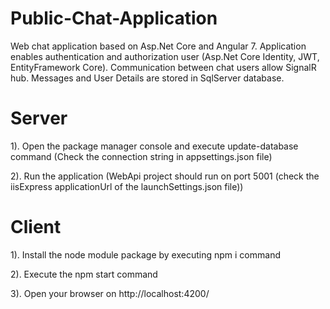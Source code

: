 # Public-Chat-Application
Web chat application based on Asp.Net Core and Angular 7. Application enables authentication and authorization user (Asp.Net Core Identity, JWT, EntityFramework Core). 
Communication between chat users allow SignalR hub. Messages and User Details are stored in SqlServer database.

# Server

1). Open the package manager console and execute update-database command (Check the connection string in appsettings.json file)

2). Run the application (WebApi project should run on port 5001 (check the iisExpress applicationUrl of the launchSettings.json file))

# Client

1). Install the node module package by executing npm i command

2). Execute the npm start command

3). Open your browser on http://localhost:4200/
